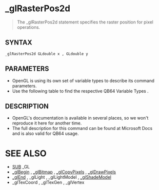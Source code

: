 # _glRasterPos2d
> The _glRasterPos2d statement specifies the raster position for pixel operations.

## SYNTAX
`_glRasterPos2d GLdouble x , GLdouble y`

## PARAMETERS
* OpenGL is using its own set of variable types to describe its command parameters.
* Use the following table to find the respective QB64 Variable Types .


## DESCRIPTION
* OpenGL's documentation is available in several places, so we won't reproduce it here for another time.
* The full description for this command can be found at Microsoft Docs and is also valid for QB64 usage.


# SEE ALSO
* [SUB](SUB.md) _GL
* [_glBegin](_glBegin.md) , [_glBitmap](_glBitmap.md) , [_glCopyPixels](_glCopyPixels.md) , [_glDrawPixels](_glDrawPixels.md)
* [_glEnd](_glEnd.md) , _glLight , _glLightModel , [_glShadeModel](_glShadeModel.md)
* _glTexCoord , _glTexGen , _glVertex

